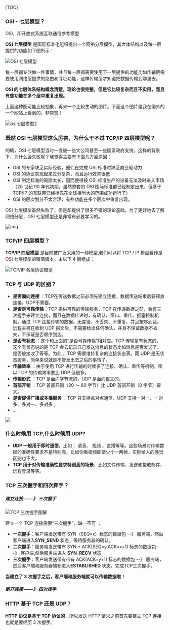 [TOC]

### OSI - 七层模型？

OSI，即开放式系统互联通信参考模型

**OSI 七层模型** 是国际标准化组织提出一个网络分层模型，其大体结构以及每一层提供的功能如下图所示：

![OSI 七层模型](img\osi-7-model.png)

每一层都专注做一件事情，并且每一层都需要使用下一层提供的功能比如传输层需要使用网络层提供的路由和寻址功能，这样传输层才知道把数据传输到哪里去。

**OSI 的七层体系结构概念清楚，理论也很完整，但是它比较复杂而且不实用，而且有些功能在多个层中重复出现。**

上面这种图可能比较抽象，再来一个比较生动的图片。下面这个图片是我在国外的一个网站上看到的，非常赞！

![osi七层模型2](img\osi七层模型2.png)

### 既然 OSI 七层模型这么厉害，为什么干不过 TCP/IP 四层模型呢？

的确，OSI 七层模型当时一直被一些大公司甚至一些国家政府支持。这样的背景下，为什么会失败呢？我觉得主要有下面几方面原因：

- OSI 的专家缺乏实际经验，他们在完成 OSI 标准时缺乏商业驱动力
- OSI 的协议实现起来过分复杂，而且运行效率很低
- OSI 制定标准的周期太长，因而使得按 OSI 标准生产的设备无法及时进入市场（20 世纪 90 年代初期，虽然整套的 OSI 国际标准都已经制定出来，但基于 TCP/IP 的互联网已经抢先在全球相当大的范围成功运行了）
- OSI 的层次划分不太合理，有些功能在多个层次中重复出现。

OSI 七层模型虽然失败了，但是却提供了很多不错的理论基础。为了更好地去了解网络分层，OSI 七层模型还是非常有必要学习的。

![img](img\osi-model-detail.png)

### TCP/IP 四层模型？

**TCP/IP 四层模型** 是目前被广泛采用的一种模型,我们可以将 TCP / IP 模型看作是 OSI 七层模型的精简版本，由以下 4 层组成：

![TCP/IP 各层协议概览](img\network-protocol-overview.png)



### TCP 与 UDP 的区别？

- **是否面向连接** ：TCP在传送数据之前必须先建立连接，数据传送结束后要释放连接。UDP不需要。
- **是否是可靠传输**：TCP 提供可靠的传输服务，TCP 在传递数据之前，会有三次握手来建立连接，而且在数据传递时，有确认、窗口、重传、拥塞控制机制。通过 TCP 连接传输的数据，无差错、不丢失、不重复、并且按序到达。远程主机在收到 UDP 报文后，不需要给出任何确认，并且不保证数据不丢失，不保证是否顺序到达。
- **是否有状态** ：这个和上面的“是否可靠传输”相对应。TCP 传输是有状态的，这个有状态说的是 TCP 会去记录自己发送消息的状态比如消息是否发送了、是否被接收了等等。为此 ，TCP 需要维持复杂的连接状态表。而 UDP 是无状态服务，简单来说就是不管发出去之后的事情了。
- **传输效率** ：由于使用 TCP 进行传输的时候多了连接、确认、重传等机制，所以 TCP 的传输效率要比 UDP 低很多。
- **传输形式** ：TCP 是面向字节流的，UDP 是面向报文的。
- **首部开销** ：TCP 首部开销（20 ～ 60 字节）比 UDP 首部开销（8 字节）要大。
- **是否提供广播或多播服务** ：TCP 只支持点对点通信，UDP 支持一对一、一对多、多对一、多对多；
- ...

![](img\image-20220825142437182.png)

### 什么时候用 TCP,什么时候用 UDP?

- **UDP 一般用于即时通信**，比如： 语音、 视频 、直播等等。这些场景对传输数据的准确性要求不是特别高，比如你看视频即使少个一两帧，实际给人的感觉区别也不大。
- **TCP 用于对传输准确性要求特别高的场景**，比如文件传输、发送和接收邮件、远程登录等等。

### TCP 三次握手和四次挥手？

##### 建立连接 ——》 三次握手

![TCP 三次握手图解](img\tcp-shakes-hands-three-times.png)

建立一个 TCP 连接需要“三次握手”，缺一不可 ：

- **一次握手**：客户端发送带有 SYN（SEQ=x）标志的数据包 --》 服务端，然后客户端进入**SYN_SEND** 状态，等待服务器的确认。
- **二次握手**：服务端发送带有 SYN + ACK(SEQ=y,ACK=x+1) 标志的数据包 --》 客户端,然后服务端进入 **SYN_RECV** 状态
- **三次握手**：客户端发送带有带有 ACK(ACK=y+1) 标志的数据包 --》 服务端，然后客户端和服务器端都进入**ESTABLISHED** 状态，完成TCP三次握手。

**当建立了 3 次握手之后，客户端和服务端就可以传输数据啦！**



##### 断开连接 ——》 四次挥手





### HTTP 基于 TCP 还是 UDP？

**HTTP 协议是基于 TCP 协议的**，所以发送 HTTP 请求之前首先要建立 TCP 连接也就是要经历 3 次握手。

